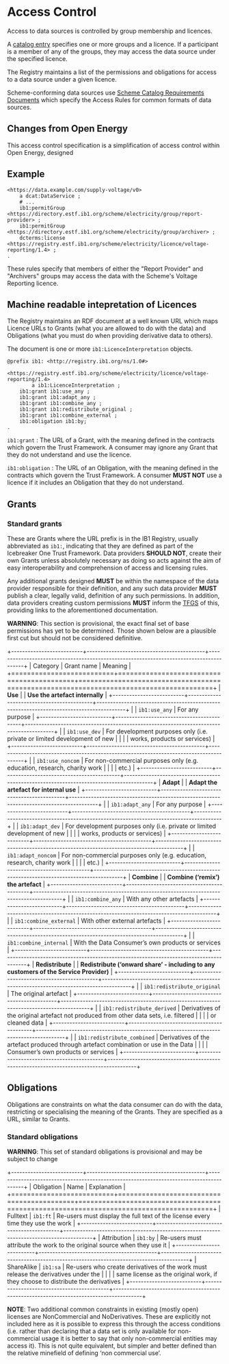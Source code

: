 # Access Control

Access to data sources is controlled by group membership and licences.

A [catalog entry](metadata.md) specifies one or more groups and a licence. If a participant is a member of any of the groups, they may access the data source under the specified licence.

The Registry maintains a list of the permissions and obligations for access to a data source under a given licence.

Scheme-conforming data sources use [Scheme Catalog Requirements Documents](scheme_catalog_requirements.md) which specify the Access Rules for common formats of data sources.

## Changes from Open Energy

This access control specification is a simplification of access control within Open Energy, designed 

## Example

```
<https://data.example.com/supply-voltage/v0>
    a dcat:DataService ;
	# ...
    ib1:permitGroup <https://directory.estf.ib1.org/scheme/electricity/group/report-provider> ;
    ib1:permitGroup <https://directory.estf.ib1.org/scheme/electricity/group/archiver> ;
    dcterms:license <https://registry.estf.ib1.org/scheme/electricity/licence/voltage-reporting/1.4> ;
.
```

These rules specify that members of either the "Report Provider" and "Archivers" groups may access the data with the Scheme's Voltage Reporting licence.


## Machine readable intepretation of Licences

The Registry maintains an RDF document at a well known URL which maps Licence URLs to Grants (what you are allowed to do with the data) and Obligations (what you must do when providing derivative data to others).

The document is one or more `ib1:LicenceInterpretation` objects.

```
@prefix ib1: <http://registry.ib1.org/ns/1.0#>

<https://registry.estf.ib1.org/scheme/electricity/licence/voltage-reporting/1.4>
		a ib1:LicenceInterpretation ;
	ib1:grant ib1:use_any ;
	ib1:grant ib1:adapt_any ;
	ib1:grant ib1:combine_any ;
	ib1:grant ib1:redistribute_original ;
	ib1:grant ib1:combine_external ;
	ib1:obligation ib1:by;
.
```

`ib1:grant`
: The URL of a Grant, with the meaning defined in the contracts which govern the Trust Framework. A consumer may ignore any Grant that they do not understand and use the licence.

`ib1:obligation`
: The URL of an Obligation, with the meaning defined in the contracts which govern the Trust Framework. A consumer __MUST NOT__ use a licence if it includes an Obligation that they do not understand.


## Grants

### Standard grants

These are Grants where the URL prefix is in the IB1 Registry, usually abbreviated as  `ib1:`, indicating that they are defined as part of the Icebreaker One Trust Framework. Data providers **SHOULD NOT**, create their own Grants unless absolutely necessary as doing so acts against the aim of easy interoperability and comprehension of access and licensing rules.

Any additional grants designed **MUST** be within the namespace of the data provider responsible for their definition, and any such data provider **MUST** publish a clear, legally valid, definition of any such permissions. In addition, data providers creating custom permissions **MUST** inform the [TFGS](glossary.md#term-Trust-Framework-Governance-Service) of this, providing links to the aforementioned documentation.

**WARNING**: This section is provisional, the exact final set of base permissions has yet to be determined. Those shown below are a plausible first cut but should not be considered definitive.

+--------------------------+-------------------------------------------+----------------------------------------------------------------------------------------+
| Category                 | Grant name                                | Meaning                                                                                |
+==========================+===========================================+========================================================================================+
| **Use**                  |                                           | **Use the artefact internally**                                                        |
+--------------------------+-------------------------------------------+----------------------------------------------------------------------------------------+
|                          | `ib1:use_any`                             | For any purpose                                                                        |
+--------------------------+-------------------------------------------+----------------------------------------------------------------------------------------+
|                          | `ib1:use_dev`                             | For development purposes only (i.e. private or limited development of new              |
|                          |                                           | works, products or services)                                                           |
+--------------------------+-------------------------------------------+----------------------------------------------------------------------------------------+
|                          | `ib1:use_noncom`                          | For non-commercial purposes only (e.g. education, research, charity work               |
|                          |                                           | etc.)                                                                                  |
+--------------------------+-------------------------------------------+----------------------------------------------------------------------------------------+
| **Adapt**                |                                           | **Adapt the artefact for internal use**                                                |
+--------------------------+-------------------------------------------+----------------------------------------------------------------------------------------+
|                          | `ib1:adapt_any`                           | For any purpose                                                                        |
+--------------------------+-------------------------------------------+----------------------------------------------------------------------------------------+
|                          | `ib1:adapt_dev`                           | For development purposes only (i.e. private or limited development of new              |
|                          |                                           | works, products or services)                                                           |
+--------------------------+-------------------------------------------+----------------------------------------------------------------------------------------+
|                          | `ib1:adapt_noncom`                        | For non-commercial purposes only (e.g. education, research, charity work               |
|                          |                                           | etc.)                                                                                  |
+--------------------------+-------------------------------------------+----------------------------------------------------------------------------------------+
| **Combine**              |                                           | **Combine (‘remix’) the artefact**                                                     |
+--------------------------+-------------------------------------------+----------------------------------------------------------------------------------------+
|                          | `ib1:combine_any`                         | With any other artefacts                                                               |
+--------------------------+-------------------------------------------+----------------------------------------------------------------------------------------+
|                          | `ib1:combine_external`                    | With other external artefacts                                                          |
+--------------------------+-------------------------------------------+----------------------------------------------------------------------------------------+
|                          | `ib1:combine_internal`                    | With the Data Consumer’s own products or services                                      |
+--------------------------+-------------------------------------------+----------------------------------------------------------------------------------------+
| **Redistribute**         |                                           | **Redistribute (‘onward share’ - including to any customers of the Service Provider)** |
+--------------------------+-------------------------------------------+----------------------------------------------------------------------------------------+
|                          | `ib1:redistribute_original`               | The original artefact                                                                  |
+--------------------------+-------------------------------------------+----------------------------------------------------------------------------------------+
|                          | `ib1:redistribute_derived`                | Derivatives of the original artefact not produced from other data sets, i.e. filtered  |
|                          |                                           | or cleaned data                                                                        |
+--------------------------+-------------------------------------------+----------------------------------------------------------------------------------------+
|                          | `ib1:redistribute_combined`               | Derivatives of the artefact produced through artefact combination or use in the Data   |
|                          |                                           | Consumer’s own products or services                                                    |
+--------------------------+-------------------------------------------+----------------------------------------------------------------------------------------+

## Obligations

Obligations are constraints on what the data consumer can do with the data, restricting or specialising the meaning of the Grants. They are specified as a URL, similar to Grants.

### Standard obligations

**WARNING**: This set of standard obligations is provisional and may be subject to change

+--------------------------+-------------------------------------------+----------------------------------------------------------------------------------------+
| Obligation               | Name                                      | Explanation                                                                            |
+==========================+===========================================+========================================================================================+
| Fulltext                 | `ib1:ft`                                  | Re-users must display the full text of the license every time they use the work        |
+--------------------------+-------------------------------------------+----------------------------------------------------------------------------------------+
| Attribution              | `ib1:by`                                  | Re-users must attribute the work to the original source when they use it               |
+--------------------------+-------------------------------------------+----------------------------------------------------------------------------------------+
| ShareAlike               | `ib1:sa`                                  | Re-users who create derivatives of the work must release the derivatives under the     |
|                          |                                           | same license as the original work, if they choose to distribute the derivatives        |
+--------------------------+-------------------------------------------+----------------------------------------------------------------------------------------+

**NOTE**: Two additional common constraints in existing (mostly open) licenses are NonCommercial and NoDerivatives. These are explicitly not included here as it is possible to express this through the access conditions (i.e. rather than declaring that a data set is only available for non-commercial usage it is better to say that only non-commercial entities may access it). This is not quite equivalent, but simpler and better defined than the relative minefield of defining ‘non commercial use’.
<!--stackedit_data:
eyJoaXN0b3J5IjpbLTcxMjA3NDUwNSwxMjAzMjg3NTI2LC0xND
M5MTg1MTcsMjA1MTEzMzIxMiwyMDA1ODA1NDYwLDYxMTg1MTc2
OCwtODI5OTczNDI3LDE5MTMzMDYxOTIsLTExODgxOTk0OTUsLT
IxMzk5NDc4NTMsMjA4MDIxODM0LDc0MDExNzQ0OSwtMjEzMzk3
OTQ2MywtNzQxMTM2MDkwLDkzNTA4Mzc0NywtOTY5MzAxMjUwLD
ExNzYxOTA5MDEsLTE5NjkxMzg4MjJdfQ==
-->